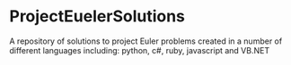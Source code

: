 # ProjectEuelerSolutions
A repository of solutions to project Euler problems created in a number of different languages including: python, c#, ruby, javascript and VB.NET
